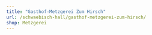 ```yaml
---
title: "Gasthof-Metzgerei Zum Hirsch"
url: /schwaebisch-hall/gasthof-metzgerei-zum-hirsch/
shop: Metzgerei
---
```

